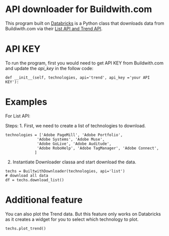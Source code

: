 # API downloader for Buildwith.com

This program built on [Databricks](https://en.wikipedia.org/wiki/Databricks) is a Python class that downloads data from Buildiwith.com via their [List API and Trend API](https://api.builtwith.com/). 

# API KEY

To run the program, first you would need to get API KEY from Buildwith.com and update the _api_key_ in the follow code:
```
def __init__(self, technologies, api='trend', api_key ='your API KEY'):
```
# Examples

For List API:

Steps:
	1. First, we need to create a list of technologies to download.
  ```
  technologies = ['Adobe PageMill', 'Adobe Portfolio',
                'Adobe Systems', 'Adobe Muse',
                'Adobe GoLive', 'Adobe Auditude',
                'Adobe RoboHelp', 'Adobe TagManager', 'Adobe Connect',
               ]
  ```
  
  2. Instantiate Downloader classa and start download the data.
  ```
  techs = BuiltwithDownloader(technologies, api='list')
  # download all data
  df = techs.download_list()
  ```
  
  # Additional feature
  
  You can also plot the Trend data. But this feature only works on Databricks as it creates a widget for you to select which technology to plot.
  ```
  techs.plot_trend()
  ```
  
  
  
  
  
  


